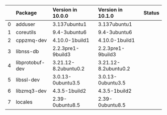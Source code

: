 <!-- markdown-link-check-disable -->

|    | Package         | Version in 10.0.0    | Version in 10.1.0    | Status   |
|---:|:----------------|:---------------------|:---------------------|:---------|
|  0 | adduser         | 3.137ubuntu1         | 3.137ubuntu1         |          |
|  1 | coreutils       | 9.4-3ubuntu6         | 9.4-3ubuntu6         |          |
|  2 | cppzmq-dev      | 4.10.0-1build1       | 4.10.0-1build1       |          |
|  3 | libnss-db       | 2.2.3pre1-9build3    | 2.2.3pre1-9build3    |          |
|  4 | libprotobuf-dev | 3.21.12-8.2ubuntu0.2 | 3.21.12-8.2ubuntu0.2 |          |
|  5 | libssl-dev      | 3.0.13-0ubuntu3.5    | 3.0.13-0ubuntu3.5    |          |
|  6 | libzmq3-dev     | 4.3.5-1build2        | 4.3.5-1build2        |          |
|  7 | locales         | 2.39-0ubuntu8.5      | 2.39-0ubuntu8.5      |          |